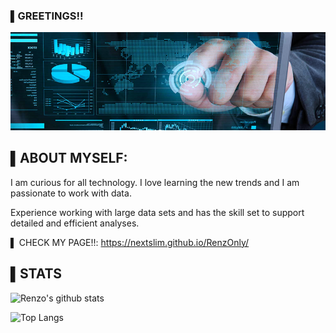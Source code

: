
### ▌GREETINGS!!
![Header](https://github.com/NEXTSLIM/NEXTSLIM/blob/main/Readme_Header3.png "Header")




## ▌ABOUT MYSELF:

I am curious for all technology. I love learning the new trends and I am passionate to work with data. 

Experience working with large data sets and has the skill set to support detailed and efficient analyses.

▌ CHECK MY PAGE!!: https://nextslim.github.io/RenzOnly/

## ▌STATS

![Renzo's github stats](https://github-readme-stats.vercel.app/api?username=nextslim)<!--(https://github.com/anuraghazra/github-readme-stats)-->

![Top Langs](https://github-readme-stats.vercel.app/api/top-langs/?username=nextslim) <!--(https://github.com/anuraghazra/github-readme-stats)-->
<!--
**cmpietro/cmpietro** is a ✨ _special_ ✨ repository because its `README.md` (this file) appears on your GitHub profile.

Here are some ideas to get you started:

- 🔭 I’m currently working on ...
- 🌱 I’m currently learning ...
- 👯 I’m looking to collaborate on ...
- 🤔 I’m looking for help with ...
- 💬 Ask me about ...
- 📫 How to reach me: ...
- 😄 Pronouns: ...
- ⚡ Fun fact: ...
-->
